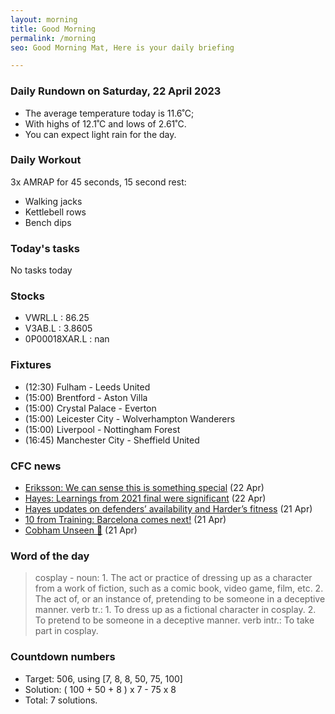 ```yaml
---
layout: morning
title: Good Morning
permalink: /morning
seo: Good Morning Mat, Here is your daily briefing

---
```


<!-- weather_marker starts -->
### Daily Rundown on Saturday, 22 April 2023

- The average temperature today is 11.6˚C;
- With highs of 12.1˚C and lows of 2.61˚C.
- You can expect light rain for the day.

<!-- weather_marker ends -->

### Daily Workout
<!-- workout_marker starts -->
3x AMRAP for 45 seconds, 15 second rest:

- Walking jacks
- Kettlebell rows
- Bench dips

<!-- workout_marker ends -->

### Today's tasks
<!-- task_marker starts -->
No tasks today
<!-- task_marker ends -->

### Stocks

<!-- stocks_marker starts -->

- VWRL.L : 86.25
- V3AB.L : 3.8605
- 0P00018XAR.L : nan

<!-- stocks_marker ends -->

### Fixtures

<!-- sports_marker starts -->

<ul>
<li>(12:30) Fulham - Leeds United</li>
<li>(15:00) Brentford - Aston Villa</li>
<li>(15:00) Crystal Palace - Everton</li>
<li>(15:00) Leicester City - Wolverhampton Wanderers</li>
<li>(15:00) Liverpool - Nottingham Forest</li>
<li>(16:45) Manchester City - Sheffield United</li>
</ul>

<!-- sports_marker ends -->

### CFC news

<!-- cfc_marker starts -->
- [Eriksson: We can sense this is something special](https://chelseafc.com/en/news/article/eriksson-we-can-sense-this-is-something-special) (22 Apr)
- [Hayes: Learnings from 2021 final were significant](https://chelseafc.com/en/news/article/hayes-2021-learnings-significant) (22 Apr)
- [Hayes updates on defenders’ availability and Harder’s fitness](https://chelseafc.com/en/news/article/hayes-injury-news-pre-barcelona) (21 Apr)
- [10 from Training: Barcelona comes next!](https://chelseafc.com/en/news/article/10-from-training-barcelona-comes-next) (21 Apr)
- [Cobham Unseen 🎥](https://chelseafc.com/en/video/cobham-unseen-21-04-2023) (21 Apr)

<!-- cfc_marker ends -->

### Word of the day
<!-- word_marker starts -->

 > cosplay - noun: 1. The act or practice of dressing up as a character from a work of fiction, such as a comic book, video game, film, etc. 2. The act of, or an instance of, pretending to be someone in a deceptive manner. verb tr.: 1. To dress up as a fictional character in cosplay. 2. To pretend to be someone in a deceptive manner. verb intr.: To take part in cosplay.

<!-- word_marker ends -->

### Countdown numbers
<!-- game_marker starts -->

- Target: 506, using [7, 8, 8, 50, 75, 100]
- Solution: ( 100 + 50 + 8 ) x 7 - 75 x 8
- Total: 7 solutions.

<!-- game_marker ends -->
